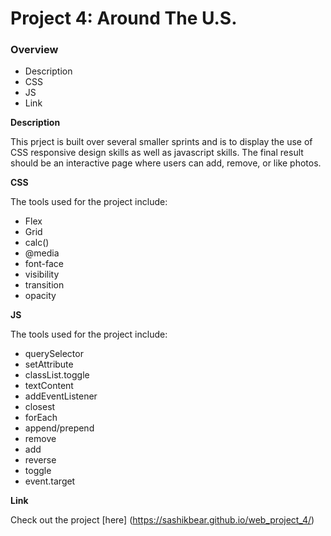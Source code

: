 # Project 4: Around The U.S.

### Overview

- Description
- CSS
- JS
- Link

**Description**

This prject is built over several smaller sprints and is to display the use of CSS responsive design skills as well as javascript skills. The final result should be an interactive page where users can add, remove, or like photos.

**CSS**

The tools used for the project include:

- Flex
- Grid
- calc()
- @media
- font-face
- visibility
- transition
- opacity

**JS**

The tools used for the project include:

- querySelector
- setAttribute
- classList.toggle
- textContent
- addEventListener
- closest
- forEach
- append/prepend
- remove
- add
- reverse
- toggle
- event.target

**Link**

Check out the project [here] (https://sashikbear.github.io/web_project_4/)
